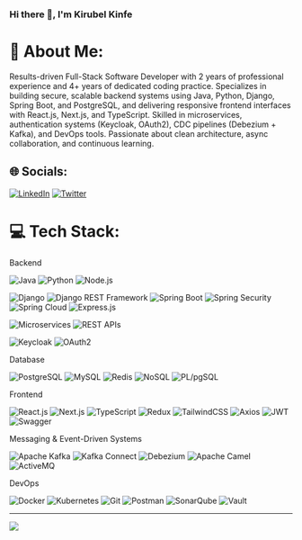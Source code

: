 ### Hi there 👋, I'm Kirubel Kinfe
# 💫 About Me:
Results-driven Full-Stack Software Developer with 2 years of professional experience and 4+
years of dedicated coding practice. Specializes in building secure, scalable backend systems
using Java, Python, Django, Spring Boot, and PostgreSQL, and delivering responsive frontend
interfaces with React.js, Next.js, and TypeScript. Skilled in microservices, authentication systems
(Keycloak, OAuth2), CDC pipelines (Debezium + Kafka), and DevOps tools. Passionate about
clean architecture, async collaboration, and continuous learning.


## 🌐 Socials:
[![LinkedIn](https://img.shields.io/badge/LinkedIn-%230077B5.svg?logo=linkedin&logoColor=white)](https://linkedin.com/in/kirubel-kinfe-4698ab217/) [![Twitter](https://img.shields.io/badge/Twitter-%231DA1F2.svg?logo=Twitter&logoColor=white)](https://twitter.com/@kirubel_kinfe) 

# 💻 Tech Stack:

Backend

![Java](https://img.shields.io/badge/java-%23ED8B00.svg?style=for-the-badge&logo=java&logoColor=white)
![Python](https://img.shields.io/badge/python-%2314354C.svg?style=for-the-badge&logo=python&logoColor=white)
![Node.js](https://img.shields.io/badge/node.js-%236DA55F.svg?style=for-the-badge&logo=node.js&logoColor=white)

![Django](https://img.shields.io/badge/django-%23092E20.svg?style=for-the-badge&logo=django&logoColor=white)
![Django REST Framework](https://img.shields.io/badge/Django%20REST%20Framework-%23A30000.svg?style=for-the-badge&logo=django&logoColor=white)
![Spring Boot](https://img.shields.io/badge/spring%20boot-%236DB33F.svg?style=for-the-badge&logo=spring&logoColor=white)
![Spring Security](https://img.shields.io/badge/spring%20security-%236DB33F.svg?style=for-the-badge&logo=spring&logoColor=white)
![Spring Cloud](https://img.shields.io/badge/spring%20cloud-%236DB33F.svg?style=for-the-badge&logo=spring&logoColor=white)
![Express.js](https://img.shields.io/badge/express.js-%23404D59.svg?style=for-the-badge&logo=express&logoColor=white)

![Microservices](https://img.shields.io/badge/microservices-%23000000.svg?style=for-the-badge&logo=microservices&logoColor=white)
![REST APIs](https://img.shields.io/badge/REST%20APIs-%23000000.svg?style=for-the-badge&logo=rest&logoColor=white)

![Keycloak](https://img.shields.io/badge/keycloak-%2300A1D6.svg?style=for-the-badge&logo=keycloak&logoColor=white)
![OAuth2](https://img.shields.io/badge/oauth2-%23000000.svg?style=for-the-badge&logo=oauth&logoColor=white)

Database

![PostgreSQL](https://img.shields.io/badge/postgres-%23316192.svg?style=for-the-badge&logo=postgresql&logoColor=white)
![MySQL](https://img.shields.io/badge/mysql-%23000.svg?style=for-the-badge&logo=mysql&logoColor=white)
![Redis](https://img.shields.io/badge/redis-%23DD0031.svg?style=for-the-badge&logo=redis&logoColor=white)
![NoSQL](https://img.shields.io/badge/nosql-%23000000.svg?style=for-the-badge&logo=nosql&logoColor=white)
![PL/pgSQL](https://img.shields.io/badge/pl%2FpgSQL-%23316192.svg?style=for-the-badge&logo=postgresql&logoColor=white)

Frontend

![React.js](https://img.shields.io/badge/react-%2320232a.svg?style=for-the-badge&logo=react&logoColor=%2361DAFB)
![Next.js](https://img.shields.io/badge/Next.js-%23000000.svg?style=for-the-badge&logo=next.js&logoColor=white)
![TypeScript](https://img.shields.io/badge/typescript-%23007ACC.svg?style=for-the-badge&logo=typescript&logoColor=white)
![Redux](https://img.shields.io/badge/redux-%23593d88.svg?style=for-the-badge&logo=redux&logoColor=white)
![TailwindCSS](https://img.shields.io/badge/tailwindcss-%2338B2AC.svg?style=for-the-badge&logo=tailwind-css&logoColor=white)
![Axios](https://img.shields.io/badge/axios-%23000000.svg?style=for-the-badge&logo=axios&logoColor=white)
![JWT](https://img.shields.io/badge/jwt-%23000000.svg?style=for-the-badge&logo=json-web-tokens&logoColor=white)
![Swagger](https://img.shields.io/badge/swagger-%23Clojure.svg?style=for-the-badge&logo=swagger&logoColor=white)

Messaging & Event-Driven Systems

![Apache Kafka](https://img.shields.io/badge/apache%20kafka-%23000000.svg?style=for-the-badge&logo=apache-kafka&logoColor=white)
![Kafka Connect](https://img.shields.io/badge/kafka%20connect-%23000000.svg?style=for-the-badge&logo=apache-kafka&logoColor=white)
![Debezium](https://img.shields.io/badge/debezium-%23CC0000.svg?style=for-the-badge&logo=debezium&logoColor=white)
![Apache Camel](https://img.shields.io/badge/apache%20camel-%23D22128.svg?style=for-the-badge&logo=apache-camel&logoColor=white)
![ActiveMQ](https://img.shields.io/badge/activemq-%23000000.svg?style=for-the-badge&logo=apache&logoColor=white)

DevOps

![Docker](https://img.shields.io/badge/docker-%230db7ed.svg?style=for-the-badge&logo=docker&logoColor=white)
![Kubernetes](https://img.shields.io/badge/kubernetes-%23326ce5.svg?style=for-the-badge&logo=kubernetes&logoColor=white)
![Git](https://img.shields.io/badge/git-%23F05033.svg?style=for-the-badge&logo=git&logoColor=white)
![Postman](https://img.shields.io/badge/postman-%23FF6C37.svg?style=for-the-badge&logo=postman&logoColor=white)
![SonarQube](https://img.shields.io/badge/sonarqube-%234E9BCD.svg?style=for-the-badge&logo=sonarqube&logoColor=white)
![Vault](https://img.shields.io/badge/vault-%23000000.svg?style=for-the-badge&logo=vault&logoColor=white)

---
[![](https://visitcount.itsvg.in/api?id=kirubelKinfe&icon=0&color=0)](https://visitcount.itsvg.in)

<!-- Proudly created with GPRM ( https://gprm.itsvg.in ) -->
